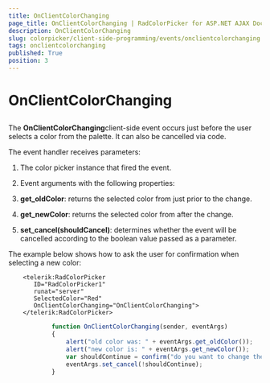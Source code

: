 ```yaml
---
title: OnClientColorChanging
page_title: OnClientColorChanging | RadColorPicker for ASP.NET AJAX Documentation
description: OnClientColorChanging
slug: colorpicker/client-side-programming/events/onclientcolorchanging
tags: onclientcolorchanging
published: True
position: 3
---
```


# OnClientColorChanging



## 

The **OnClientColorChanging**client-side event occurs just before the user selects a color from the palette. It can also be cancelled via code.

The event handler receives parameters:

1. The color picker instance that fired the event.

1. Event arguments with the following properties:

1. **get_oldColor**: returns the selected color from just prior to the change.

1. **get_newColor**: returns the selected color from after the change.

1. **set_cancel(shouldCancel)**: determines whether the event will be cancelled according to the boolean value passed as a parameter.

The example below shows how to ask the user for confirmation when selecting a new color:

````ASPNET
	<telerik:RadColorPicker
	   ID="RadColorPicker1"
	   runat="server"
	   SelectedColor="Red"
	   OnClientColorChanging="OnClientColorChanging">
	</telerik:RadColorPicker>
````



````JavaScript
	        function OnClientColorChanging(sender, eventArgs)
	        {
	            alert("old color was: " + eventArgs.get_oldColor());
	            alert("new color is: " + eventArgs.get_newColor());
	            var shouldContinue = confirm("do you want to change the color to the new one?");
	            eventArgs.set_cancel(!shouldContinue);
	        }
````


